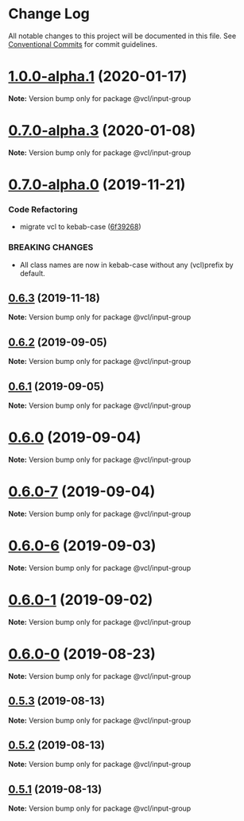 # Change Log

All notable changes to this project will be documented in this file.
See [Conventional Commits](https://conventionalcommits.org) for commit guidelines.

# [1.0.0-alpha.1](https://github.com/vcl/input-group/compare/v0.7.0-alpha.3...v1.0.0-alpha.1) (2020-01-17)

**Note:** Version bump only for package @vcl/input-group





# [0.7.0-alpha.3](https://github.com/vcl/input-group/compare/v0.7.0-alpha.0...v0.7.0-alpha.3) (2020-01-08)

**Note:** Version bump only for package @vcl/input-group





# [0.7.0-alpha.0](https://github.com/vcl/input-group/compare/v0.6.2...v0.7.0-alpha.0) (2019-11-21)


### Code Refactoring

* migrate vcl to kebab-case ([6f39268](https://github.com/vcl/input-group/commit/6f39268fe95b3f48d44da527e7e283e97eca04cd))


### BREAKING CHANGES

* All class names are now in kebab-case without any (vcl)prefix by default.





## [0.6.3](https://github.com/vcl/input-group/compare/v0.6.2...v0.6.3) (2019-11-18)

**Note:** Version bump only for package @vcl/input-group





## [0.6.2](https://github.com/vcl/input-group/compare/v0.6.1...v0.6.2) (2019-09-05)

**Note:** Version bump only for package @vcl/input-group





## [0.6.1](https://github.com/vcl/input-group/compare/v0.6.0...v0.6.1) (2019-09-05)

**Note:** Version bump only for package @vcl/input-group





# [0.6.0](https://github.com/vcl/input-group/compare/v0.6.0-7...v0.6.0) (2019-09-04)

**Note:** Version bump only for package @vcl/input-group





# [0.6.0-7](https://github.com/vcl/input-group/compare/v0.6.0-5...v0.6.0-7) (2019-09-04)

**Note:** Version bump only for package @vcl/input-group





# [0.6.0-6](https://github.com/vcl/input-group/compare/v0.6.0-5...v0.6.0-6) (2019-09-03)

**Note:** Version bump only for package @vcl/input-group





# [0.6.0-1](https://github.com/vcl/input-group/compare/v0.6.0-0...v0.6.0-1) (2019-09-02)

**Note:** Version bump only for package @vcl/input-group





# [0.6.0-0](https://github.com/vcl/input-group/compare/v0.5.4...v0.6.0-0) (2019-08-23)

**Note:** Version bump only for package @vcl/input-group





## [0.5.3](https://github.com/vcl/input-group/compare/v0.5.1...v0.5.3) (2019-08-13)

**Note:** Version bump only for package @vcl/input-group





## [0.5.2](https://github.com/vcl/input-group/compare/v0.5.1...v0.5.2) (2019-08-13)

**Note:** Version bump only for package @vcl/input-group





## [0.5.1](https://github.com/vcl/input-group/compare/v0.5.0...v0.5.1) (2019-08-13)

**Note:** Version bump only for package @vcl/input-group
